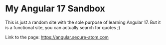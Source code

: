 # My Angular 17 Sandbox

This is just a random site with the sole purpose of learning Angular 17.
But it is a functional site, you can actually search for quotes ;) 

Link to the page: https://angular.secure-atom.com

